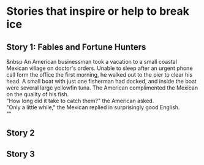 # Stories that inspire or help to break ice
## Story 1: Fables and Fortune Hunters
&nbsp An American businessman took a vacation to a small coastal Mexican village on doctor's orders. Unable to sleep after an urgent phone call form the office the first morning, he walked out to the pier to clear his head. A small boat with just one fisherman had docked, and inside the boat were several large yellowfin tuna. The American complimented the Mexican on the quality of his fish. <br>
  "How long did it take to catch them?" the American asked. <br>
  "Only a little while," the Mexican replied in surprisingly good English. <br>
  ""
## Story 2
## Story 3

